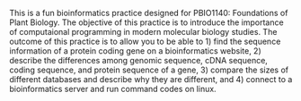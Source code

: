 This is a fun bioinformatics practice designed for PBIO1140: Foundations of Plant Biology.  The objective of this practice is to introduce the importance of computaional programming in modern molecular biology studies.  The outcome of this practice is to allow you to be able to 1) find the sequence information of a protein coding gene on a bioinformatics website, 2) describe the differences among genomic sequence, cDNA sequence, coding sequence, and protein sequence of a gene, 3) compare the sizes of different databases and describe why they are different, and 4) connect to a bioinformatics server and run command codes on linux. 
